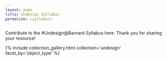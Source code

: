```yaml
---
layout: page
title: Undesign Syllabus
permalink: /syllabus/
---
```


Contribute to the #Undesign@Barnard Syllabus here. Thank you for sharing your resource!


{% include collection_gallery.html collection='undesign' facet_by='object_type' %}